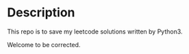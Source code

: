 # Description
This repo is to save my leetcode solutions written by Python3.



Welcome to be corrected.